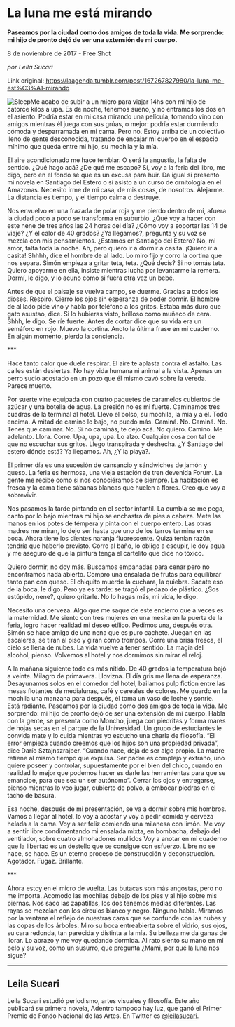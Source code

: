 # La luna me está mirando

**Paseamos por la ciudad como dos amigos de toda la vida. Me sorprendo: mi hijo de pronto dejó de ser una extensión de mi cuerpo.**

8 de noviembre de 2017 - Free Shot

_por Leila Sucari_

Link original: https://laagenda.tumblr.com/post/167267827980/la-luna-me-est%C3%A1-mirando

![Sleep](https://64.media.tumblr.com/c877ab2948647e4dc3f8a7602f38c7a2/tumblr_inline_pjzvo0RfzY1t6q87u_500.jpg)Me acabo de subir a un micro para viajar 14hs con mi hijo de catorce kilos a upa. Es de noche, tenemos sueño, y no entramos los dos en el asiento. Podría estar en mi casa mirando una película, tomando vino con amigos mientras él juega con sus grúas, o mejor: podría estar durmiendo cómoda y desparramada en mi cama. Pero no. Estoy arriba de un colectivo lleno de gente desconocida, tratando de encajar mi cuerpo en el espacio mínimo que queda entre mi hijo, su mochila y la mía.

El aire acondicionado me hace temblar. O será la angustia, la falta de sentido. ¿Qué hago acá? ¿De qué me escapo? Sí, voy a la feria del libro, me digo, pero en el fondo sé que es un excusa para huir. Da igual si presento mi novela en Santiago del Estero o si asisto a un curso de ornitología en el Amazonas. Necesito irme de mi casa, de mis cosas, de nosotros. Alejarme. La distancia es tiempo, y el tiempo calma o destruye.

 Nos envuelvo en una frazada de polar roja y me pierdo dentro de mí, afuera la ciudad poco a poco se transforma en suburbio. ¿Qué voy a hacer con este nene de tres años las 24 horas del día? ¿Cómo voy a soportar las 14 de viaje? ¿Y el calor de 40 grados? ¿Ya llegamos?, pregunta y su voz se mezcla con mis pensamientos. ¿Estamos en Santiago del Estero? No, mi amor, falta toda la noche. Ah, pero quiero ir a dormir a casita. ¡Quiero ir a casita!  Shhhh, dice el hombre de al lado. Lo miro fijo y corro la cortina que nos separa. Simón empieza a gritar teta, teta. ¿Qué decís? Si no tomás teta. Quiero apoyarme en ella, insiste mientras lucha por levantarme la remera. Dormí, le digo, y lo acuno como si fuera otra vez un bebé.

Antes de que el paisaje se vuelva campo, se duerme. Gracias a todos los dioses. Respiro. Cierro los ojos sin esperanza de poder dormir. El hombre de al lado pide vino y habla por teléfono a los gritos. Estaba más duro que gato asustao, dice. Si lo hubieras visto, brilloso como muñeco de cera. Shhh, le digo. Se ríe fuerte. Antes de cortar dice que su vida era un semáforo en rojo. Muevo la cortina. Anoto la última frase en mi cuaderno. En algún momento, pierdo la conciencia.

\*\*\*

Hace tanto calor que duele respirar. El aire te aplasta contra el asfalto. Las calles están desiertas. No hay vida humana ni animal a la vista. Apenas un perro sucio acostado en un pozo que él mismo cavó sobre la vereda. Parece muerto.

Por suerte vine equipada con cuatro paquetes de caramelos cubiertos de azúcar y una botella de agua. La presión no es mi fuerte. Caminamos tres cuadras de la terminal al hotel. Llevo el bolso, su mochila, la mía y a él. Todo encima. A mitad de camino lo bajo, no puedo más. Caminá. No. Caminá. No. Tenés que caminar. No. Si no caminás, te dejo acá. No quiero. Camino. Me adelanto. Llora. Corre. Upa, upa, upa. Lo alzo. Cualquier cosa con tal de que no escuchar sus gritos. Llego transpirada y deshecha. ¿Y Santiago del estero dónde está? Ya llegamos. Ah, ¿Y la playa?.

El primer día es una sucesión de cansancio y sándwiches de jamón y queso. La feria es hermosa, una vieja estación de tren devenida Forum. La gente me recibe como si nos conociéramos de siempre. La habitación es fresca y la cama tiene sábanas blancas que huelen a flores. Creo que voy a sobrevivir.

Nos pasamos la tarde pintando en el sector infantil. La cumbia se me pega, canto por lo bajo mientras mi hijo se enchastra de pies a cabeza. Mete las manos en los potes de témpera y pinta con el cuerpo entero. Las otras madres me miran, lo dejo ser hasta que uno de los tarros termina en su boca. Ahora tiene los dientes naranja fluorescente. Quizá tenían razón, tendría que haberlo previsto. Corro al baño, lo obligo a escupir, le doy agua y me aseguro de que la pintura tenga el cartelito que dice no tóxico.

Quiero dormir, no doy más. Buscamos empanadas para cenar pero no encontramos nada abierto. Compro una ensalada de frutas para equilibrar tanto pan con queso. El chiquito muerde la cuchara, la quiebra. Sacate eso de la boca, le digo. Pero ya es tarde: se tragó el pedazo de plástico. ¿Sos estúpido, nene?, quiero gritarle. No lo hagas más, mi vida, le digo.

Necesito una cerveza. Algo que me saque de este encierro que a veces es la maternidad. Me siento con tres mujeres en una mesita en la puerta de la feria, logro hacer realidad mi deseo etílico. Pedimos una, después otra. Simón se hace amigo de una nena que es puro cachete. Juegan en las escaleras, se tiran al piso y giran como trompos. Corre una brisa fresca, el cielo se llena de nubes. La vida vuelve a tener sentido. La magia del alcohol, pienso. Volvemos al hotel y nos dormimos sin mirar el reloj.

A la mañana siguiente todo es más nítido. De 40 grados la temperatura bajó a veinte. Milagro de primavera. Llovizna. El día gris me llena de esperanza. Desayunamos solos en el comedor del hotel, bailamos pulp fiction entre las mesas flotantes de medialunas, café y cereales de colores. Me guardo en la mochila una manzana para después, él toma un vaso de leche y sonríe. Está radiante. Paseamos por la ciudad como dos amigos de toda la vida. Me sorprendo: mi hijo de pronto dejó de ser una extensión de mi cuerpo. Habla con la gente, se presenta como Moncho, juega con piedritas y forma mares de hojas secas en el parque de la Universidad. Un grupo de estudiantes le convida mate y lo cuida mientras yo escucho una charla de filosofía. “El error empieza cuando creemos que los hijos son una propiedad privada”, dice Darío Sztajnszrajber. “Cuando nace, deja de ser algo propio. La madre retiene al mismo tiempo que expulsa. Ser padre es complejo y extraño, uno quiere poseer y controlar, supuestamente por el bien del chico, cuando en realidad lo mejor que podemos hacer es darle las herramientas para que se emancipe, para que sea un ser autónomo”. Cerrar los ojos y entregarse, pienso mientras lo veo jugar, cubierto de polvo, a embocar piedras en el tacho de basura.

Esa noche, después de mi presentación, se va a dormir sobre mis hombros. Vamos a llegar al hotel, lo voy a acostar y voy a pedir comida y cerveza helada a la cama. Voy a ser feliz comiendo una milanesa con limón. Me voy a sentir libre condimentando mi ensalada mixta, en bombacha, debajo del ventilador, sobre cuatro almohadones mullidos  Voy a anotar en mi cuaderno que la libertad es un destello que se consigue con esfuerzo. Libre no se nace, se hace. Es un eterno proceso de construcción y deconstrucción. Agotador. Fugaz. Brillante.

\*\*\*

Ahora estoy en el micro de vuelta. Las butacas son más angostas, pero no me importa. Acomodo las mochilas debajo de los pies y al hijo sobre mis piernas. Nos saco las zapatillas, los dos tenemos medias diferentes. Las rayas se mezclan con los círculos blanco y negro. Ninguno habla. Miramos por la ventana el reflejo de nuestras caras que se confunde con las nubes y las copas de los árboles. Miro su boca entreabierta sobre el vidrio, sus ojos, su cara redonda, tan parecida y distinta a la mía. Su belleza me da ganas de llorar. Lo abrazo y me voy quedando dormida. Al rato siento su mano en mi pelo y su voz, como un susurro, que pregunta ¿Mami, por qué la luna nos sigue?  


  


---

 Leila Sucari
-------------

 Leila Sucari estudió periodismo, artes visuales y filosofía. Este año publicará su primera novela, Adentro tampoco hay luz, que ganó el Primer Premio de Fondo Nacional de las Artes. En Twitter es [@leilasucari](https://twitter.com/leilasucari). 


